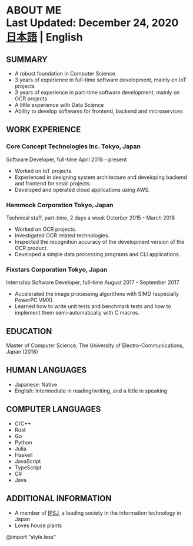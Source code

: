 # ABOUT ME  <div class="header"><div class="last-updated">Last Updated: December 24, 2020</div><div class="lang-selector">[日本語](./index.html) | English</div><div>

## SUMMARY

- A robust foundation in Computer Science
- 3 years of experience in full-time software development, mainly on IoT projects
- 3 years of experience in part-time software development, mainly on OCR projects
- A little experience with Data Science
- Ability to develop softwares for frontend, backend and microservices

## WORK EXPERIENCE

### Core Concept Technologies Inc. <span class="location">Tokyo, Japan</span>

Software Developer, full-time <span class="tenure">April 2018 - present</span>

- Worked on IoT projects.
- Experienced in designing system architecture and developing backend and frontend for small projects.
- Developed and operated cloud applications using AWS.

### Hammock Corporation <span class="location">Tokyo, Japan</span>

Technical staff, part-time, 2 days a week <span class="tenure">Octorber 2015 - March 2018</span>

- Worked on OCR projects.
- Investigated OCR related technologies.
- Inspected the recognition accuracy of the development version of the OCR product.
- Developed a simple data processing programs and CLI applications.

### Fixstars Corporation <span class="location">Tokyo, Japan</span>

Internship Software Developer, full-time <span class="tenure">August 2017 - September 2017</span>

- Accelerated the image processing algorithms with SIMD (especially PowerPC VMX).
- Learned how to write unit tests and benchmark tests and how to implement them semi-automatically with C macros.

## EDUCATION

Master of Computer Science, The University of Electro-Communications, Japan (2018)

## HUMAN LANGUAGES

- Japanese: Native
- English: Intermediate in reading/writing, and a little in speaking

## COMPUTER LANGUAGES

- C/C++
- Rust
- Go
- Python
- Julia
- Haskell
- JavaScript
- TypeScript
- C#
- Java

## ADDITIONAL INFORMATION

- A member of [IPSJ](https://www.ipsj.or.jp/english/index.html), a leading society in the information technology in Japan
- Loves house plants

@import "style.less"
